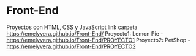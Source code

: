 # Front-End 
Proyectos con HTML, CSS y JavaScript
link carpeta https://emelyvera.github.io/Front-End/
Proyecto1: Lemon Pie - https://emelyvera.github.io/Front-End/PROYECTO1
Proyecto2: PetShop - https://emelyvera.github.io/Front-End/PROYECTO2



